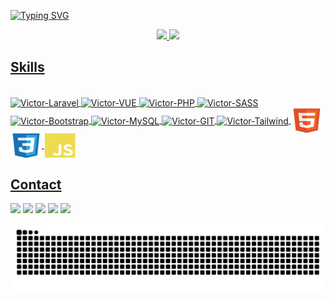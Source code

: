 [![Typing SVG](https://readme-typing-svg.herokuapp.com/?color=00bfbf&size=35&center=true&vCenter=true&width=1000&lines=HELLO,+MY+NAME+is+Victor+Soles;I+from+Brasil,+Guararapes+-+SP;I+study+systems+development+at+Unicesumar;Be+Welcome!+:%29)](https://git.io/typing-svg)

<div align="center">
  <a href="https://github.com/victorsoles">
  <img height="180em" src="https://github-readme-stats.vercel.app/api?username=victorsoles&show_icons=true&theme=dracula&include_all_commits=true&count_private=true"/>
  <img height="180em" src="https://github-readme-stats.vercel.app/api/top-langs/?username=victorsoles&layout=compact&langs_count=7&theme=dracula"/>
</div>
  
## Skills
  
<div style="display: inline_block"><br>
  <img align="center" alt="Victor-Laravel" height="40" width="50" src="https://cdn.jsdelivr.net/gh/devicons/devicon@latest/icons/laravel/laravel-original.svg" />
  <img align="center" alt="Victor-VUE" height="40" width="50" 
src="https://cdn.jsdelivr.net/gh/devicons/devicon/icons/vuejs/vuejs-original.svg" />   
  <img align="center" alt="Victor-PHP" height="40" width="50" 
src="https://cdn.jsdelivr.net/gh/devicons/devicon/icons/php/php-original.svg" />
  <img align="center" alt="Victor-SASS" height="40" width="50" 
src="https://cdn.jsdelivr.net/gh/devicons/devicon/icons/sass/sass-original.svg" />
  <img align="center" alt="Victor-Bootstrap" height="40" width="50"
src="https://cdn.jsdelivr.net/gh/devicons/devicon/icons/bootstrap/bootstrap-original.svg" />
  <img align="center" alt="Victor-MySQL" height="40" width="50"
src="https://cdn.jsdelivr.net/gh/devicons/devicon/icons/mysql/mysql-original.svg" />
  <img align="center" alt="Victor-GIT" height="40" width="50"
src="https://cdn.jsdelivr.net/gh/devicons/devicon/icons/git/git-original.svg" />
  <img  align="center" alt="Victor-Tailwind" height="40" width="50" src="https://cdn.jsdelivr.net/gh/devicons/devicon@latest/icons/tailwindcss/tailwindcss-original.svg" />
  <img align="center" alt="Victor-HTML" height="40" width="50" src="https://raw.githubusercontent.com/devicons/devicon/master/icons/html5/html5-original.svg">
  <img align="center" alt="Victor-CSS" height="40" width="50" src="https://raw.githubusercontent.com/devicons/devicon/master/icons/css3/css3-original.svg">
  <img align="center" alt="Victor-Js" height="40" width="50" src="https://raw.githubusercontent.com/devicons/devicon/master/icons/javascript/javascript-plain.svg">
</div>
  
## Contact 
 
<div>
  
  <a href="https://api.whatsapp.com/send?phone=5518996963987" target="_blank"><img src="https://img.shields.io/badge/WhatsApp-25D366?style=for-the-badge&logo=whatsapp&logoColor=white" target="_blank"></a>
  <a href="https://t.me/victorsoles" target="_blank"><img src="https://img.shields.io/badge/Telegram-2CA5E0?style=for-the-badge&logo=telegram&logoColor=white" target="_blank"></a>
  <a href="https://instagram.com/victorsolles" target="_blank"><img src="https://img.shields.io/badge/-Instagram-%23E4405F?style=for-the-badge&logo=instagram&logoColor=white" target="_blank"></a>
 <a href="https://www.linkedin.com/in/victor-soles-66b019241/" target="_blank"><img src="https://img.shields.io/badge/LinkedIn-0077B5?style=for-the-badge&logo=linkedin&logoColor=white" target="_blank"></a>
  <a href = "mailto:victorsoles09@gmail.com"><img src="https://img.shields.io/badge/Gmail-D14836?style=for-the-badge&logo=gmail&logoColor=white" target="_blank"></a>

<picture>
  <source media="(prefers-color-scheme: dark)" srcset="https://raw.githubusercontent.com/victorsoles/victorsoles/output/github-contribution-grid-snake-dark.svg">
  <source media="(prefers-color-scheme: light)" srcset="https://raw.githubusercontent.com/victorsoles/victorsoles/output/github-contribution-grid-snake.svg">
  <img alt="github contribution grid snake animation" src="https://raw.githubusercontent.com/victorsoles/victorsoles/output/github-contribution-grid-snake.svg">
</picture>
 
</div>
   

